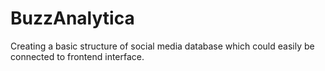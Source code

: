 # BuzzAnalytica
Creating a basic structure of social media database which could easily be connected to frontend interface.

